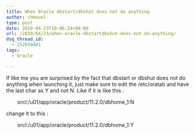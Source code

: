 ```yaml
---
title: When Oracle dbstart/dbshut does not do anything
author: chmouel
type: post
date: 2010-04-23T10:06:24+00:00
url: /2010/04/23/when-oracle-dbstartdbshut-does-not-do-anything/
dsq_thread_id:
  - 252039401
tags:
  - Oracle

---
```

If like me you are surprised by the fact that dbstart or dbshut does not do anything when launching it, just make sure to edit the /etc/oratab and have the last char as Y and not N. Like if it is like this :

<p style="padding-left: 30px;">
  orcl:/u01/app/oracle/product/11.2.0/dbhome_1:N
</p>

change it to this :

<div id="_mcePaste" style="padding-left: 30px;">
  orcl:/u01/app/oracle/product/11.2.0/dbhome_1:Y
</div>